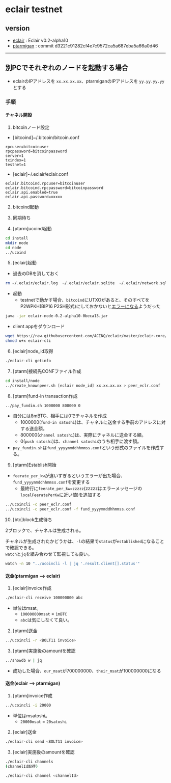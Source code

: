 # eclair testnet

## version

* [eclair](https://github.com/ACINQ/eclair/releases/download/v0.2-alpha10/eclair-node-0.2-alpha10-0beca13.jar) : Eclair v0.2-alpha10
* [ptarmigan](https://github.com/nayutaco/ptarmigan/tree/d3221c91282cf4e7c9572ca5a687eba5a66a0d46) : commit d3221c91282cf4e7c9572ca5a687eba5a66a0d46

----

## 別PCでそれぞれのノードを起動する場合

* eclairのIPアドレスを `xx.xx.xx.xx`、ptarmiganのIPアドレスを `yy.yy.yy.yy`とする

### 手順

#### チャネル開設

 1. bitcoinノード設定
 
 * [bitcoind]~/.bitcoin/bitcoin.conf

```text
rpcuser=bitcoinuser
rpcpassword=bitcoinpassword
server=1
txindex=1
testnet=1
```

* [eclair]~/.eclair/eclair.conf

```text
eclair.bitcoind.rpcuser=bitcoinuser
eclair.bitcoind.rpcpassword=bitcoinpassword
eclair.api.enabled=true
eclair.api.password=xxxxx
```

2. bitcoind起動

3. 同期待ち

4. [ptarm]ucoind起動

```bash
cd install
mkdir node
cd node
../ucoind
```

5. [eclair]起動

* 過去のDBを消しておく

```bash
rm ~/.eclair/eclair.log  ~/.eclair/eclair.sqlite  ~/.eclair/network.sqlite
```

* 起動
  * testnetで動かす場合、`bitcoind`にUTXOがあると、そのすべてをP2WPKH(BIP16 P2SH形式)にしておかないと[エラーになる](https://github.com/nayutaco/lightning-memo/wiki/eclair#%E3%82%A8%E3%83%A9%E3%83%BC)ようだった

```bash
java -jar eclair-node-0.2-alpha10-0beca13.jar
```

* client appをダウンロード

```bash
wget https://raw.githubusercontent.com/ACINQ/eclair/master/eclair-core/eclair-cli
chmod u+x eclair-cli
```

6. [eclair]node_id取得

```bash
./eclair-cli getinfo
```

7. [ptarm]接続先CONFファイル作成

```bash
cd install/node
../create_knownpeer.sh [eclair node_id] xx.xx.xx.xx > peer_eclr.conf
```

8. [ptarm]fund-in transaction作成

```bash
../pay_fundin.sh 1000000 800000 0
```

* 自分には8mBTC、相手には0でチャネルを作成
  * 1000000(`fund-in satoshi`)は、チャネルに送金する手前のアドレスに対する送金額。  
  * 800000(`channel satoshi`)は、実際にチャネルに送金する額。  
  * 0(`push satoshi`)は、`channel satoshi`のうち相手に渡す額。
* `pay_fundin.sh`は`fund_yyyymmddhhmmss.conf`という形式のファイルを作成する。

9. [ptarm]Establish開始

* `feerate_per_kw`が違いすぎるというエラーが出た場合、`fund_yyyymmddhhmmss.conf`を変更する
  * 最終行に`feerate_per_kw=zzzzz`(zzzzzはエラーメッセージの`localFeeratePerKw`に近い値)を追加する

```bash
../ucoincli -c peer_eclr.conf
../ucoincli -c peer_eclr.conf -f fund_yyyymmddhhmmss.conf
```

10. [btc]block生成待ち

2ブロックで、チャネルは生成される。

チャネルが生成されたかどうかは、`-l`の結果で`status`が`established`になることで確認できる。  
`watch`と`jq`を組み合わせて監視しても良い。

```bash
watch -n 10 "../ucoincli -l | jq '.result.client[].status'"
```

#### 送金(ptarmigan --> eclair)

1. [eclair]invoice作成

```bash
./eclair-cli receive 100000000 abc
```

* 単位はmsat。
  * `100000000msat` = `1mBTC`
  * `abc`は気にしなくて良い。

2. [ptarm]送金

```bash
../ucoincli -r <BOLT11 invoice>
```

3. [ptarm]実施後のamountを確認

```bash
../showdb w | jq
```

* 成功した場合、`our_msat`が700000000、`their_msat`が100000000になる

#### 送金(eclair --> ptarmigan)

1. [ptarm]invoice作成

```bash
../ucoincli -i 20000
```

* 単位はmsatoshi。
  * `20000msat` = `20satoshi`

2. [eclair]送金

```bash
./eclair-cli send <BOLT11 invoice>
```

3. [eclair]実施後のamountを確認

```bash
./eclair-cli channels
(channelId取得)

./eclair-cli channel <channelId>
```
